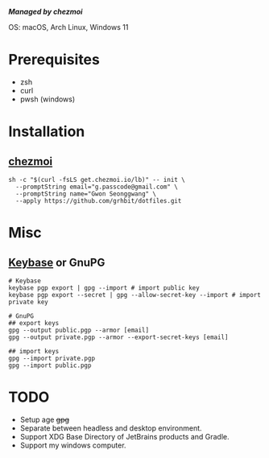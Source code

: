 ***Managed by chezmoi***

OS: macOS, Arch Linux, Windows 11

# Prerequisites
- zsh
- curl
- pwsh (windows)

# Installation

## [chezmoi](https://www.chezmoi.io)

```shell
sh -c "$(curl -fsLS get.chezmoi.io/lb)" -- init \
  --promptString email="g.passcode@gmail.com" \
  --promptString name="Gwon Seonggwang" \
  --apply https://github.com/grhbit/dotfiles.git
```

# Misc

## [Keybase](https://keybase.io) or GnuPG
```shell
# Keybase
keybase pgp export | gpg --import # import public key
keybase pgp export --secret | gpg --allow-secret-key --import # import private key

# GnuPG
## export keys
gpg --output public.pgp --armor [email]
gpg --output private.pgp --armor --export-secret-keys [email]

## import keys
gpg --import private.pgp
gpg --import public.pgp
```

# TODO
- Setup age ~~gpg~~
- Separate between headless and desktop environment.
- Support XDG Base Directory of JetBrains products and Gradle.
- Support my windows computer.
